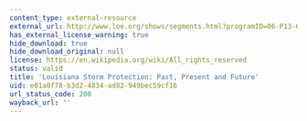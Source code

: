 ```yaml
---
content_type: external-resource
external_url: http://www.loe.org/shows/segments.html?programID=06-P13-00022&segmentID=4
has_external_license_warning: true
hide_download: true
hide_download_original: null
license: https://en.wikipedia.org/wiki/All_rights_reserved
status: valid
title: 'Louisiana Storm Protection: Past, Present and Future'
uid: e01a0f78-b3d2-4834-ad82-949bec59cf16
url_status_code: 200
wayback_url: ''
---
```

